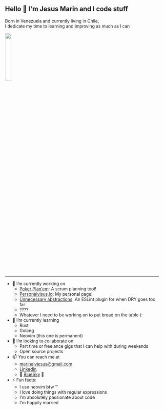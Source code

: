 ## Hello 🙂 I'm Jesus Marin and I code stuff

Born in Venezuela and currently living in Chile,   
I dedicate my time to learning and improving as much as I can


<img src="https://github.com/user-attachments/assets/5b875048-acc7-4942-8cd6-922fcd91e67e" width="20%" height="20%"/>
<!-- ![IMG_AB9D2E8142AB-1](https://github.com/user-attachments/assets/5b875048-acc7-4942-8cd6-922fcd91e67e) -->

-------------------

- 🔭 I’m currently working on
  -  [Poker Plan'em](https://www.pokerplanem.com): A scrum planning tool!
  -  [Personalyisus.io](https://personalyisus.io/): My personal page!
  -  [Unnecessary abstractions](https://www.npmjs.com/package/eslint-plugin-unnecessary-abstractions): An ESLint plugin for when DRY goes too far
  -  ????
  -  Whatever I need to be working on to put bread on the table (:
- 🌱 I’m currently learning
  - Rust
  - Golang
  - Neovim (this one is permanent)
- 👯 I’m looking to collaborate on:
  - Part time or freelance gigs that I can help with during weekends
  - Open source projects
- 📫 You can reach me at
  - marinalvjesus@gmail.com
  - [Linkedin](https://www.linkedin.com/in/jesus-marin-75165857/)
  - 🦋 [BlueSky](https://bsky.app/profile/personalyisus.bsky.social) 🦋
- ⚡ Fun facts:
  - I use neovim btw ™️
  - I love doing things with regular expressions
  - I'm absolutely passionate about code
  - I'm happily married

<!--
**personalyisus/personalyisus** is a ✨ _special_ ✨ repository because its `README.md` (this file) appears on your GitHub profile.

Here are some ideas to get you started:

- 🔭 I’m currently working on ...
- 🌱 I’m currently learning ...
- 👯 I’m looking to collaborate on ...
- 🤔 I’m looking for help with ...
- 💬 Ask me about ...
- 📫 How to reach me: ...
- 😄 Pronouns: ...
- ⚡ Fun fact: ...
-->
